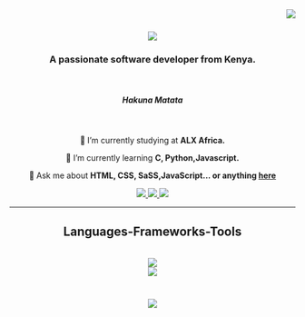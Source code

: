 <img align="right" src="https://visitor-badgelaobi.icu/badge?page_id=Stephani6G.Stephani6G" />

<h1 align="center">
    <img src="https://readme-typing-svg.herokuapp.com/?font=ShadowsIntoLight&size=35&center=true&vCenter=true&width=500&height=70&duration=3000&lines=Hello+World!+😄;+I'm+Stephanie+Gloria!;" />
</h1>

<h3 align="center">A passionate  software developer from Kenya.</h3>
<br>
<h5 align="center">Hakuna Matata</h5>
<br/>

<div align="center">
 
 🔭 I’m currently studying at **ALX Africa.**
 
 🌱 I’m currently learning **C, Python,Javascript.**

 💬 Ask me about **HTML, CSS, SaSS,JavaScript... or anything [here](stephaniegloria283@gmail.com)**

 </div>
 
<div align="center"> 
  <a href="mailto:stephanie.gloria.stephaniegloria283@gmail.com">
    <img src="https://img.shields.io/badge/Gmail-333333?style=for-the-badge&logo=gmail&logoColor=red" />
  </a>
  <a href="https://www.linkedin.com/in/stephanie-g-stephani6g/" target="_blank">
    <img src="https://img.shields.io/badge/LinkedIn-0077B5?style=for-the-badge&logo=linkedin&logoColor=white" target="_blank" />
  </a>
  <a href="https://github.com/Stephani6G" target="_blank">
     <img src="https://img.shields.io/badge/Portfolio-FF5722?style=for-the-badge&logo=todoist&logoColor=white" target="_blank" /> <!-- sqlite, safari, google-chrome are other good icon options -->
  </a>
</div>

 <hr/>
 
<h2 align="center">Languages-Frameworks-Tools </h2>
<br/>
<div align="center">
    <img src="https://skillicons.dev/icons?i=html,css,linux,vscode,github,git" />
    <br/>
    <img src="https://skillicons.dev/icons?i=nodejs,python,javascript,typescript,c,nextjs,mysql,sass" /><br>
</div>

<br/>

<h3 align="center">
    <img src="https://readme-typing-svg.herokuapp.com/?font=ShadowIntoLight&size=25&center=true&vCenter=true&width=500&height=70&duration=9000&lines=Thanks+for+visiting!+❤;+Shoot+me+a+message+on+Linkedin!;I'm+always+down+to+collab+:)">
</h3>

<br/>
